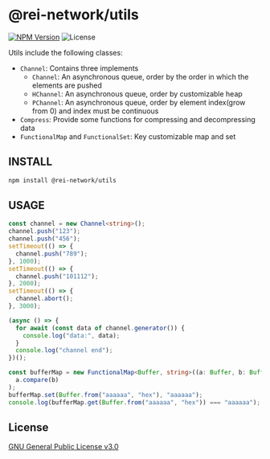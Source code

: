# @rei-network/utils

[![NPM Version](https://img.shields.io/npm/v/@rei-network/utils)](https://www.npmjs.org/package/@rei-network/utils)
![License](https://img.shields.io/npm/l/@rei-network/utils)

Utils include the following classes:

- `Channel`: Contains three implements
  - `Channel`: An asynchronous queue, order by the order in which the elements are pushed
  - `HChannel`: An asynchronous queue, order by customizable heap
  - `PChannel`: An asynchronous queue, order by element index(grow from 0) and index must be continuous
- `Compress`: Provide some functions for compressing and decompressing data
- `FunctionalMap` and `FunctionalSet`: Key customizable map and set

## INSTALL

```sh
npm install @rei-network/utils
```

## USAGE

```ts
const channel = new Channel<string>();
channel.push("123");
channel.push("456");
setTimeout(() => {
  channel.push("789");
}, 1000);
setTimeout(() => {
  channel.push("101112");
}, 2000);
setTimeout(() => {
  channel.abort();
}, 3000);

(async () => {
  for await (const data of channel.generator()) {
    console.log("data:", data);
  }
  console.log("channel end");
})();
```

```ts
const bufferMap = new FunctionalMap<Buffer, string>((a: Buffer, b: Buffer) =>
  a.compare(b)
);
bufferMap.set(Buffer.from("aaaaaa", "hex"), "aaaaaa");
console.log(bufferMap.get(Buffer.from("aaaaaa", "hex")) === "aaaaaa"); // true
```

## License

[GNU General Public License v3.0](https://www.gnu.org/licenses/gpl-3.0.en.html)
